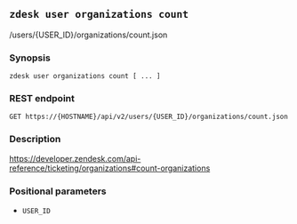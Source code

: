 ## `zdesk user organizations count`

/users/{USER_ID}/organizations/count.json

### Synopsis

    zdesk user organizations count [ ... ]

### REST endpoint

    GET https://{HOSTNAME}/api/v2/users/{USER_ID}/organizations/count.json

### Description

https://developer.zendesk.com/api-reference/ticketing/organizations#count-organizations

### Positional parameters

* `USER_ID`

